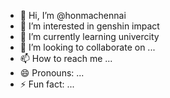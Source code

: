 - 👋 Hi, I’m @honmachennai
- 👀 I’m interested in genshin impact
- 🌱 I’m currently learning univercity
- 💞️ I’m looking to collaborate on ...
- 📫 How to reach me ...
- 😄 Pronouns: ...
- ⚡ Fun fact: ...

<!---
honmachennai/honmachennai is a ✨ special ✨ repository because its `README.md` (this file) appears on your GitHub profile.
You can click the Preview link to take a look at your changes.
--->
